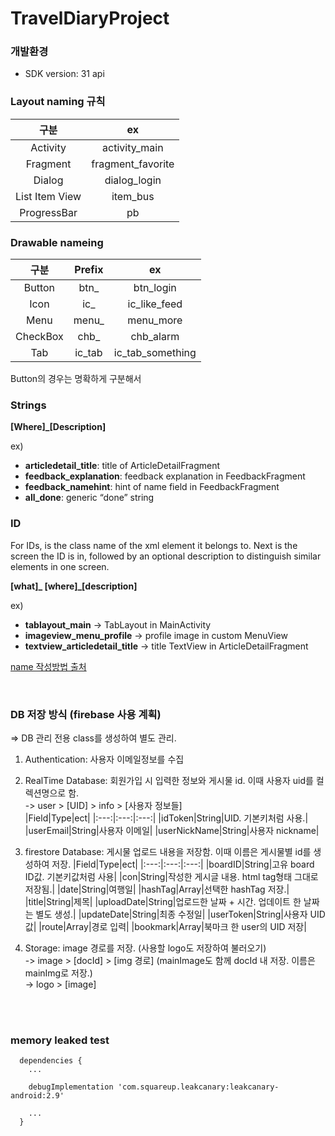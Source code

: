 # TravelDiaryProject
### 개발환경
- SDK version: 31 api


### Layout naming 규칙
|구분|ex|
|:---:|:---:|
|Activity|activity_main|
|Fragment|fragment_favorite|
|Dialog|dialog_login|
|List Item View|item_bus|
|ProgressBar|pb|


### Drawable nameing
|구분|Prefix|ex|
|:---:|:---:|:---:|
|Button|btn_|btn_login|
|Icon|ic_|ic_like_feed|
|Menu|menu_|menu_more|
|CheckBox|chb_|chb_alarm|
|Tab|ic_tab|ic_tab_something|

Button의 경우는 명확하게 구분해서



### Strings
**[Where]_[Description]**

ex)
- **articledetail_title**: title of ArticleDetailFragment
- **feedback_explanation**: feedback explanation in FeedbackFragment
- **feedback_namehint**: hint of name field in FeedbackFragment
- **all_done**: generic “done” string



### ID
For IDs, <WHAT> is the class name of the xml element it belongs to. Next is the screen the ID is in, followed by an optional description to distinguish similar elements in one screen.

**[what]_ [where]_[description]**

ex)
- **tablayout_main** -> TabLayout in MainActivity
- **imageview_menu_profile** -> profile image in custom MenuView
- **textview_articledetail_title** -> title TextView in ArticleDetailFragment

[name 작성방법 출처](https://jeroenmols.com/blog/2016/03/07/resourcenaming/)


<br>

### DB 저장 방식 (firebase 사용 계획)
=> DB 관리 전용 class를 생성하여 별도 관리.
1. Authentication: 사용자 이메일정보를 수집
2. RealTime Database: 회원가입 시 입력한 정보와 게시물 id. 이때 사용자 uid를 컬렉션명으로 함.<br>
   -> user > [UID] > info > [사용자 정보들] <br>
   |Field|Type|ect|
   |:---:|:---:|:---:|
   |idToken|String|UID. 기본키처럼 사용.|
   |userEmail|String|사용자 이메일|
   |userNickName|String|사용자 nickname|

3. firestore Database: 게시물 업로드 내용을 저장함. 이때 이름은 게시물별 id를 생성하여 저장.
   |Field|Type|ect|
   |:---:|:---:|:---:|
   |boardID|String|고유 board ID값. 기본키값처럼 사용|
   |con|String|작성한 게시글 내용. html tag형태 그대로 저장됨.|
   |date|String|여행일|
   |hashTag|Array|선택한 hashTag 저장.|
   |title|String|제목|
   |uploadDate|String|업로드한 날짜 + 시간. 업데이트 한 날짜는 별도 생성.|
   |updateDate|String|최종 수정일|
   |userToken|String|사용자 UID 값|
   |route|Array|경로 입력|
   |bookmark|Array|북마크 한 user의 UID 저장|

5. Storage: image 경로를 저장. (사용할 logo도 저장하여 불러오기) <br>
   -> image > [docId] > [img 경로]  (mainImage도 함께 docId 내 저장. 이름은 mainImg로 저장.) <br>
   -> logo > [image]

<br>

<br>


### memory leaked test
```
  dependencies {
    ...
  
    debugImplementation 'com.squareup.leakcanary:leakcanary-android:2.9'
  
    ...
  }
```